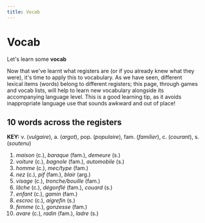 ```yaml
---
title: Vocab
---
```


<h1>Vocab</h1>
<p>Let's learn some <strong>vocab</strong></p>

<p>Now that we've learnt what registers are (or if you already knew what they were), it's time to apply this to vocabulary. As we have seen, different lexical items (words) belong to different registers; this page, through games and vocab lists, will help to learn new vocabulary alongside its accompanying language level. This is a good learning tip, as it avoids inappropriate language use that sounds awkward and out of place!
  
<h2>10 words across the registers</h2>
<p><strong>KEY:</strong> 
  v. (<i>vulgaire</i>), a. (<i>argot</i>), pop. (<i>populaire</i>), fam. (<i>familier</i>), c. (<i>courant</i>), s. (<i>soutenu</i>)</p>
<ol>
  <li><i>maison</i> (c.), <i>baraque</i> (fam.), <i>demeure</i> (s.)</li>
  <li><i>voiture</i> (c.), <i>bagnole</i> (fam.), <i>automobile</i> (s.)</li>
  <li><i>homme</i> (c.), <i>mec/type</i> (fam.)</li>
  <li><i>nez</i> (c.), <i>pif</i> (fam.), <i>blair</i> (arg.)</li>
  <li><i>visage</i> (c.), <i>tronche/bouille</i> (fam.)</li>
  <li><i>lâche</i> (c.), <i>dégonflé</i> (fam.), <i>couard</i> (s.)</li>
  <li><i>enfant</i> (c.), <i>gamin</i> (fam.)</li>
  <li><i>escroc</i> (c.), <i>aigrefin</i> (s.)</li>
  <li><i>femme</i> (c.), <i>gonzesse</i> (fam.)</li>
  <li><i>avare</i> (c.), <i>radin</i> (fam.), <i>ladre</i> (s.)</li>
</ol>


